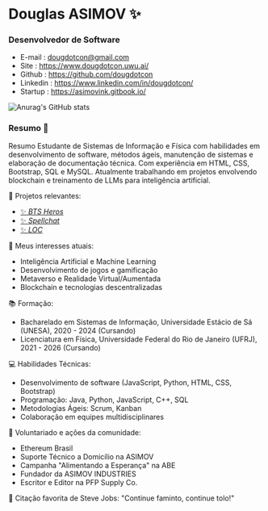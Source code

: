 # Douglas ASIMOV ✨
### Desenvolvedor de Software<br>

- E-mail : dougdotcon@gmail.com 
- Site : https://www.dougdotcon.uwu.ai/ 
- Github : https://github.com/dougdotcon 
- Linkedin : https://www.linkedin.com/in/dougdotcon/ 
- Startup : https://asimovink.gitbook.io/

  
![Anurag's GitHub stats](https://github-readme-stats.vercel.app/api?username=dougdotcon&show_icons=true&theme=tokyonight) <br>

### Resumo 👋
Resumo 
Estudante de Sistemas de Informação e Física com habilidades em desenvolvimento de software, métodos ágeis, manutenção de sistemas e elaboração de documentação técnica. Com experiência em HTML, CSS, Bootstrap, SQL e MySQL. Atualmente trabalhando em projetos envolvendo blockchain e treinamento de LLMs para inteligência artificial.

🚀 Projetos relevantes:
- [✨ _BTS Heros_](https://dougdotcon.github.io/bts-herois/ "BTS Heros")
- [✨ _Spellchat_](https://dougdotcon.github.io/ProjectSpellchat/ "Spellchat")
- [✨ _LOC_](https://dougdotcon.github.io/LOC---Library-of-the-Cosmos-/ "LOC")

🎯 Meus interesses atuais:
- Inteligência Artificial e Machine Learning
- Desenvolvimento de jogos e gamificação
- Metaverso e Realidade Virtual/Aumentada
- Blockchain e tecnologias descentralizadas

📚 Formação:
- Bacharelado em Sistemas de Informação, Universidade Estácio de Sá (UNESA), 2020 - 2024 (Cursando)
- Licenciatura em Física, Universidade Federal do Rio de Janeiro (UFRJ), 2021 - 2026 (Cursando)

💻 Habilidades Técnicas:
- Desenvolvimento de software (JavaScript, Python, HTML, CSS, Bootstrap)
- Programação: Java, Python, JavaScript, C++, SQL
- Metodologias Ágeis: Scrum, Kanban
- Colaboração em equipes multidisciplinares

🌱 Voluntariado e ações da comunidade:
- Ethereum Brasil
- Suporte Técnico a Domicílio na ASIMOV
- Campanha "Alimentando a Esperança" na ABE
- Fundador da ASIMOV INDUSTRIES
- Escritor e Editor na PFP Supply Co.

📝 Citação favorita de Steve Jobs:
"Continue faminto, continue tolo!"
